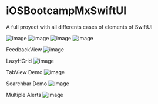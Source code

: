 # iOSBootcampMxSwiftUI
A full proyect with all differents cases of elements of SwiftUI


![image](https://user-images.githubusercontent.com/49013250/236696403-2b4cfbc5-7872-4f98-bd2d-021fa8de6f46.png)
![image](https://user-images.githubusercontent.com/49013250/236696410-17c2a60c-2b25-4841-a18c-152bb9467943.png)
![image](https://user-images.githubusercontent.com/49013250/236696422-089c5d24-f8d0-4483-81b3-1b6adaa85897.png)
![image](https://github.com/marcoalonso/iOSBootcampMxSwiftUI/assets/49013250/83f45222-3b14-4ebb-bef7-0980693f7973)

FeedbackView 
![image](https://github.com/marcoalonso/iOSBootcampMxSwiftUI/assets/49013250/87265572-7a72-46d4-a56e-3c9eac36f860)

LazyHGrid
![image](https://github.com/marcoalonso/iOSBootcampMxSwiftUI/assets/49013250/3ce741c6-d3e9-478d-80e1-8f0da500067f)

TabView Demo
![image](https://github.com/marcoalonso/iOSBootcampMxSwiftUI/assets/49013250/f7ae0135-5a8e-47b1-9350-0dd218f5e673)

Searchbar Demo
![image](https://github.com/marcoalonso/iOSBootcampMxSwiftUI/assets/49013250/c9d44c43-e6af-4353-bb62-acb4a220b5be)

Multiple Alerts
![image](https://github.com/marcoalonso/iOSBootcampMxSwiftUI/assets/49013250/57a6e949-184e-4a6e-98b0-b30c2292e300)





